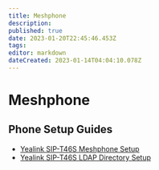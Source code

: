 ```yaml
---
title: Meshphone
description: 
published: true
date: 2023-01-20T22:45:46.453Z
tags: 
editor: markdown
dateCreated: 2023-01-14T04:04:10.078Z
---
```


# Meshphone

## Phone Setup Guides

- [Yealink SIP-T46S Meshphone Setup](/guides/meshphone/yealink-sip-t46s-setup)
- [Yealink SIP-T46S LDAP Directory Setup](/guides/meshphone/yealink-sip-t46s-ldap)
